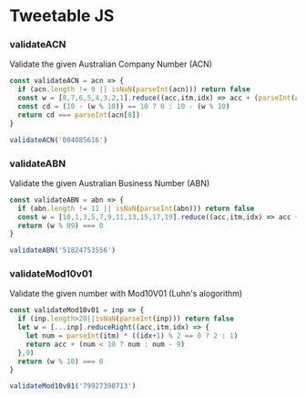 # Tweetable JS

### validateACN

Validate the given Australian Company Number (ACN)

```js
const validateACN = acn => {
  if (acn.length != 9 || isNaN(parseInt(acn))) return false
  const w = [8,7,6,5,4,3,2,1].reduce((acc,itm,idx) => acc + (parseInt(acn.charAt(idx)) * itm),0)
  const cd = (10 - (w % 10)) == 10 ? 0 : 10 - (w % 10)
  return cd === parseInt(acn[8])
}
```
```js
validateACN('004085616')
```

### validateABN

Validate the given Australian Business Number (ABN)

```js
const validateABN = abn => {
  if (abn.length != 11 || isNaN(parseInt(abn))) return false
  const w = [10,1,3,5,7,9,11,13,15,17,19].reduce((acc,itm,idx) => acc + (idx===0 ? (parseInt(abn.charAt(idx))-1)*itm : parseInt(abn.charAt(idx))*itm),0)
  return (w % 89) === 0
}
```
```js
validateABN('51824753556')
```

### validateMod10v01

Validate the given number with Mod10V01 (Luhn's alogorithm)

```js
const validateMod10v01 = inp => {
  if (inp.length>20||isNaN(parseInt(inp))) return false
  let w = [...inp].reduceRight((acc,itm,idx) => {
    let num = parseInt(itm) * ((idx+1) % 2 == 0 ? 2 : 1)
    return acc + (num < 10 ? num : num - 9)
  },0)
  return (w % 10) === 0
}
```
```js
validateMod10v01('79927398713')
```
